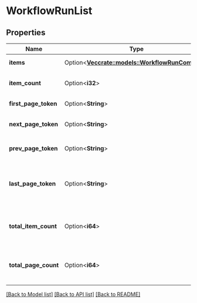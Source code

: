 # WorkflowRunList

## Properties

Name | Type | Description | Notes
------------ | ------------- | ------------- | -------------
**items** | Option<[**Vec<crate::models::WorkflowRunCompact>**](WorkflowRunCompact.md)> | Items in paged list | [optional]
**item_count** | Option<**i32**> | Number of items included in the page | [optional]
**first_page_token** | Option<**String**> | PageToken for first paged list | [optional]
**next_page_token** | Option<**String**> | PageToken for the next paged list | [optional]
**prev_page_token** | Option<**String**> | PageToken for the previous paged list | [optional]
**last_page_token** | Option<**String**> | PageToken for the last paged list. Only included when totalItemCount is listed | [optional]
**total_item_count** | Option<**i64**> | Total number of items in all pages. Only included when requested | [optional]
**total_page_count** | Option<**i64**> | Total number of pages. Only included when totalItemCount is listed | [optional]

[[Back to Model list]](../README.md#documentation-for-models) [[Back to API list]](../README.md#documentation-for-api-endpoints) [[Back to README]](../README.md)


